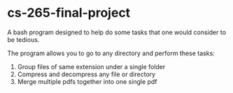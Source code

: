 # cs-265-final-project
A bash program designed to help do some tasks that one would consider to be tedious.

The program allows you to go to any directory and perform these tasks:

1) Group files of same extension under a single folder
2) Compress and decompress any file or directory
3) Merge multiple pdfs together into one single pdf
